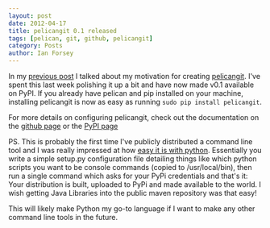 ```yaml
---
layout: post
date: 2012-04-17
title: pelicangit 0.1 released
tags: [pelican, git, github, pelicangit]
category: Posts
author: Ian Forsey
---
```


In my [previous post](http://theon.github.com/powering-your-blog-with-pelican-and-git.html) I talked about my motivation for creating [pelicangit](https://github.com/theon/pelicangit). I've spent this last week polishing it up a bit and have now made v0.1 available on PyPI. If you already have pelican and pip installed on your machine, installing pelicangit is now as easy as running `sudo pip install pelicangit`.

For more details on configuring pelicangit, check out the documentation on the [github page](https://github.com/theon/pelicangit) or the [PyPI page](http://pypi.python.org/pypi?:action=display&name=pelicangit&version=0.1)

PS. This is probably the first time I've publicly distributed a command line tool and I was really impressed at how [easy it is with python](http://docs.python.org/distutils/index.html). Essentially you write a simple setup.py configuration file detailing things like which python scripts you want to be console commands (copied to /usr/local/bin), then run a single command which asks for your PyPi credentials and that's it: Your distribution is built, uploaded to PyPi and made available to the world. I wish getting Java Libraries into the public maven repository was that easy! 

This will likely make Python my go-to language if I want to make any other command line tools in the future.